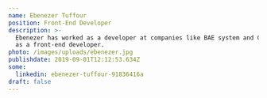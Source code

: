 ```yaml
---
name: Ebenezer Tuffour
position: Front-End Developer
description: >-
  Ebenezer has worked as a developer at companies like BAE system and Capgemini
  as a front-end developer. 
photo: /images/uploads/ebenezer.jpg
publishdate: 2019-09-01T12:12:53.634Z
some:
  linkedin: ebenezer-tuffour-91836416a
draft: false
---
```


